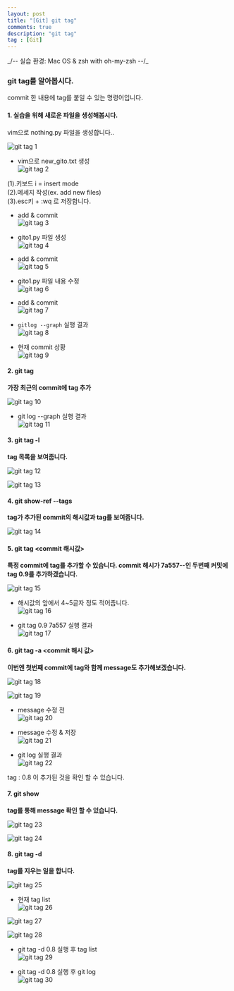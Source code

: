 ```yaml
---
layout: post
title: "[Git] git tag"
comments: true
description: "git tag"
tag : [Git]
---
```

<div class="divider"></div>
_/-- 실습 환경: Mac OS & zsh with oh-my-zsh --/_
<div class="divider"></div>

### git tag를 알아봅시다. <br>

 commit 한 내용에 tag를 붙일 수 있는 명령어입니다.  <br>

#### 1. 실습을 위해 새로운 파일을 생성해봅시다. <br>

  vim으로 nothing.py 파일을 생성합니다..<br>

  ![git tag 1](https://krispedia.github.io/assets/images/git_tag_1.jpg)

  - vim으로 new_gito.txt 생성<br>
  ![git tag 2](https://krispedia.github.io/assets/images/git_tag_2.jpg)

(1).키보드 i = insert mode<br>
(2).메세지 작성(ex. add new files)<br>
(3).esc키 + :wq 로 저장합니다. <br>

  - add & commit<br>
  ![git tag 3](https://krispedia.github.io/assets/images/git_tag_3.jpg)

  - gito1.py 파일 생성<br>
  ![git tag 4](https://krispedia.github.io/assets/images/git_tag_4.jpg)

  - add & commit<br>
  ![git tag 5](https://krispedia.github.io/assets/images/git_tag_5.jpg)

  - gito1.py 파일 내용 수정<br>
  ![git tag 6](https://krispedia.github.io/assets/images/git_tag_6.jpg)

  - add & commit<br>
  ![git tag 7](https://krispedia.github.io/assets/images/git_tag_7.jpg)

  - `gitlog --graph` 실행 결과<br>
  ![git tag 8](https://krispedia.github.io/assets/images/git_tag_8.jpg)

  - 현재 commit 상황<br>
  ![git tag 9](https://krispedia.github.io/assets/images/git_tag_9.jpg)

#### 2. git tag <tag> <br>
  **가장 최근의 commit에 tag 추가**

  ![git tag 10](https://krispedia.github.io/assets/images/git_tag_10.jpg)

  - git log --graph 실행 결과<br>
  ![git tag 11](https://krispedia.github.io/assets/images/git_tag_11.jpg)

#### 3. git tag -l <br>
  **tag 목록을 보여줍니다.**

  ![git tag 12](https://krispedia.github.io/assets/images/git_tag_12.jpg)

  ![git tag 13](https://krispedia.github.io/assets/images/git_tag_13.jpg)

#### 4. git show-ref --tags <br>
  **tag가 추가된 commit의 해시값과 tag를 보여줍니다.**

  ![git tag 14](https://krispedia.github.io/assets/images/git_tag_14.jpg)

#### 5. git tag <tag> <commit 해시값>
  **특정 commit에 tag를 추가할 수 있습니다. commit 해시가 7a557--인 두번째 커밋에 tag 0.9를 추가하겠습니다.**

  ![git tag 15](https://krispedia.github.io/assets/images/git_tag_15.jpg)

  - 해시값의 앞에서 4~5글자 정도 적어줍니다.<br>
  ![git tag 16](https://krispedia.github.io/assets/images/git_tag_16.jpg)

  - git tag 0.9 7a557 실행 결과<br>
  ![git tag 17](https://krispedia.github.io/assets/images/git_tag_17.jpg)

#### 6. git tag -a <tag> <commit 해시 값>
  **이번엔 첫번째 commit에 tag와 함께 message도 추가해보겠습니다.**

  ![git tag 18](https://krispedia.github.io/assets/images/git_tag_18.jpg)

  ![git tag 19](https://krispedia.github.io/assets/images/git_tag_19.jpg)

  - message 수정 전<br>
  ![git tag 20](https://krispedia.github.io/assets/images/git_tag_20.jpg)

  - message 수정 & 저장<br>
  ![git tag 21](https://krispedia.github.io/assets/images/git_tag_21.jpg)

  - git log 실행 결과<br>
  ![git tag 22](https://krispedia.github.io/assets/images/git_tag_22.jpg)

  tag : 0.8 이 추가된 것을 확인 할 수 있습니다.<br>

#### 7. git show <tag>
  **tag를 통해 message 확인 할 수 있습니다.**

  ![git tag 23](https://krispedia.github.io/assets/images/git_tag_23.jpg)

  ![git tag 24](https://krispedia.github.io/assets/images/git_tag_24.jpg)

#### 8. git tag -d <tag>
  **tag를 지우는 일을 합니다.**

  ![git tag 25](https://krispedia.github.io/assets/images/git_tag_25.jpg)

  - 현재 tag list<br>
  ![git tag 26](https://krispedia.github.io/assets/images/git_tag_26.jpg)

  ![git tag 27](https://krispedia.github.io/assets/images/git_tag_27.jpg)

  ![git tag 28](https://krispedia.github.io/assets/images/git_tag_28.jpg)

  - git tag -d 0.8 실행 후 tag list<br>
  ![git tag 29](https://krispedia.github.io/assets/images/git_tag_29.jpg)

  - git tag -d 0.8 실행 후 git log<br>
  ![git tag 30](https://krispedia.github.io/assets/images/git_tag_30.jpg)